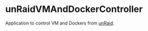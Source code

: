 # unRaidVMAndDockerController

Application to control VM and Dockers from [unRaid](https://unraid.net/).
